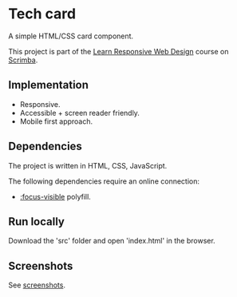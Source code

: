 # Tech card

A simple HTML/CSS card component.

This project is part of the [Learn Responsive Web Design](https://scrimba.com/learn/responsive) course on [Scrimba](https://scrimba.com).

## Implementation

* Responsive.
* Accessible + screen reader friendly.
* Mobile first approach.

## Dependencies

The project is written in HTML, CSS, JavaScript.

The following dependencies require an online connection:

* [:focus-visible](https://github.com/WICG/focus-visible) polyfill.

## Run locally

Download the 'src' folder and open 'index.html' in the browser.

## Screenshots

See [screenshots](screenshots/).
